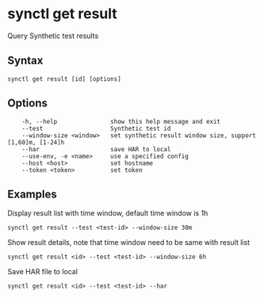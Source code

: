 # synctl get result
Query Synthetic test results

## Syntax
```
synctl get result [id] [options]
```

## Options
```
    -h, --help               show this help message and exit
    --test                   Synthetic test id
    --window-size <window>   set synthetic result window size, support [1,60]m, [1-24]h
    --har                    save HAR to local
    --use-env, -e <name>     use a specified config
    --host <host>            set hostname
    --token <token>          set token
```

## Examples

Display result list with time window, default time window is 1h
```
synctl get result --test <test-id> --window-size 30m
```

Show result details, note that time window need to be same with result list
```
synctl get result <id> --test <test-id> --window-size 6h
```

Save HAR file to local
```
synctl get result <id> --test <test-id> --har
```
